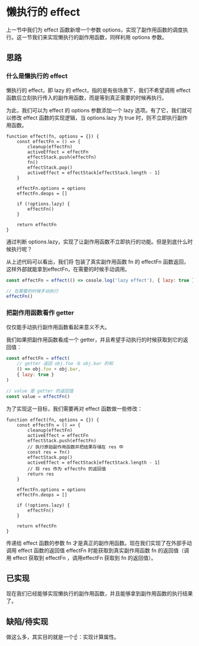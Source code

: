 # 懒执行的 effect

上一节中我们为 effect 函数新增一个参数 options，实现了副作用函数的调度执行。这一节我们来实现懒执行的副作用函数，同样利用 options 参数。

## 思路

### 什么是懒执行的 effect

懒执行的 effect，即 lazy 的 effect，指的是有些场景下，我们不希望调用 effect 函数后立刻执行传入的副作用函数，而是等到真正需要的时候再执行。

为此，我们可以为 effect 的 options 参数添加一个 lazy 选项。有了它，我们就可以修改 effect 函数的实现逻辑，当 options.lazy 为 true 时，则不立即执行副作用函数。

```js{14-18}
function effect(fn, options = {}) {
    const effectFn = () => {
        cleanup(effectFn)
        activeEffect = effectFn
        effectStack.push(effectFn)
        fn()
        effectStack.pop()
        activeEffect = effectStack[effectStack.length - 1]
    }

    effectFn.options = options
    effectFn.deops = []

    if (!options.lazy) {
        effectFn()
    }

    return effectFn
}
```

通过判断 options.lazy，实现了让副作用函数不立即执行的功能。但是到底什么时候执行呢？

从上述代码可以看出，我们将 包装了真实副作用函数 fn 的 effectFn 函数返回，这样外部就能拿到effectFn，在需要的时候手动调用。

```js
const effectFn = effect(() => cosole.log('lazy effect'), { lazy: true })

// 在需要的时候手动执行
effectFn()
```

### 把副作用函数看作 getter

仅仅能手动执行副作用函数看起来意义不大。

我们如果把副作用函数看成一个 getter，并且希望手动执行的时候获取到它的返回值：

```js
const effectFn = effect(
    // getter 返回 obj.foo 与 obj.bar 的和
    () => obj.foo + obj.bar,
    { lazy: true }
)

// value 是 getter 的返回值
const value = effectFn()
```

为了实现这一目标，我们需要再对 effect 函数做一些修改：

```js{6-7,10-11}
function effect(fn, options = {}) {
    const effectFn = () => {
        cleanup(effectFn)
        activeEffect = effectFn
        effectStack.push(effectFn)
        // 执行原始副作用函数并把结果存储在 res 中
        const res = fn()
        effectStack.pop()
        activeEffect = effectStack[effectStack.length - 1]
        // 将 res 作为 effectFn 的返回值
        return res
    }

    effectFn.options = options
    effectFn.deops = []

    if (!options.lazy) {
        effectFn()
    }

    return effectFn
}
```

传递给 effect 函数的参数 fn 才是真正的副作用函数。现在我们实现了在外部手动调用 effect 函数的返回值 effectFn 时能获取到真实副作用函数 fn 的返回值（调用 effect 获取到 effectFn ，调用effectFn 获取到 fn 的返回值）。

## 已实现

现在我们已经能够实现懒执行的副作用函数，并且能够拿到副作用函数的执行结果了。

## 缺陷/待实现

做这么多，其实目的就是一个☝️：实现计算属性。
